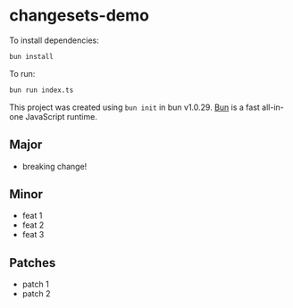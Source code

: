 # changesets-demo

To install dependencies:

```bash
bun install
```

To run:

```bash
bun run index.ts
```

This project was created using `bun init` in bun v1.0.29. [Bun](https://bun.sh) is a fast all-in-one JavaScript runtime.

## Major

- breaking change!

## Minor

- feat 1
- feat 2
- feat 3

## Patches

- patch 1
- patch 2
